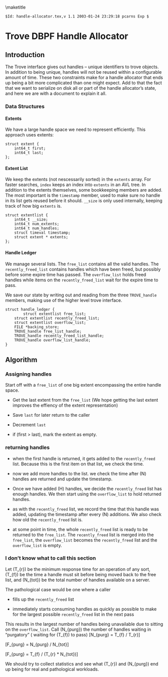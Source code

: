 \maketitle

    $Id: handle-allocator.tex,v 1.1 2003-01-24 23:29:18 pcarns Exp $

# Trove DBPF Handle Allocator

## Introduction

The Trove interface gives out handles – unique identifiers to trove
objects. In addition to being unique, handles will not be reused within
a configurable amount of time. These two constraints make for a handle
allocator that ends up being a bit more complicated than one might
expect. Add to that the fact that we want to serialize on disk all or
part of the handle allocator’s state, and here we are with a document to
explain it all.

### Data Structures

#### Extents

We have a large handle space we need to represent efficiently. This
approach uses extents:

    struct extent {
        int64_t first;
        int64_t last;
    };

#### Extent List

We keep the extents (not nescessarily sorted) in the `extents` array.
For faster searches, `index` keeps an index into `extents` in an AVL
tree. In addition to the extents themselves, some bookkeeping members
are added. The most important is the `timestamp` member, used to make
sure no handle in its list gets reused before it should. `__size` is
only used internally, keeping track of how big `extents` is.

    struct extentlist {
        int64_t __size;
        int64_t num_extents;
        int64_t num_handles;
        struct timeval timestamp;
        struct extent * extents;
    };

#### Handle Ledger

We manage several lists. The `free_list` contains all the valid handles.
The `recently_freed_list` contains handles which have been freed, but
possibly before some expire time has passed. The `overflow_list` holds
freed handles while items on the `recently_freed_list` wait for the
expire time to pass.

We save our state by writing out and reading from the three
`TROVE_handle` members, making use of the higher level trove interface.

    struct handle_ledger {
            struct extentlist free_list;
        struct extentlist recently_freed_list;
        struct extentlist overflow_list;
        FILE *backing_store;
        TROVE_handle free_list_handle;
        TROVE_handle recently_freed_list_handle;
        TROVE_handle overflow_list_handle;
    }

## Algorithm

### Assigning handles

Start off with a `free_list` of one big extent encompassing the entire
handle space.

  - Get the last extent from the `free_list` (We hope getting the last
    extent improves the effiency of the extent representation)

  - Save `last` for later return to the caller

  - Decrement `last`

  - if \(first > last\), mark the extent as empty.

### returning handles

  - when the first handle is returned, it gets added to the
    `recently_freed` list. Because this is the first item on that list,
    we check the time.

  - now we add more handles to the list. we check the time after \(N\)
    handles are returned and update the timestamp.

  - Once we have added \(H\) handles, we decide the `recently_freed`
    list has enough handles. We then start using the `overflow_list` to
    hold returned handles.

  - as with the `recently_freed` list, we record the time that this
    handle was added, updating the timestamp after every \(N\)
    additions. We also check how old the `recently_freed` list is.

  - at some point in time, the whole `recently_freed` list is ready to
    be returned to the `free_list`. The `recently_freed` list is merged
    into the `free_list`, the `overflow_list` becomes the
    `recently_freed` list and the `overflow_list` is empty.

### I don’t know what to call this section

Let \(T_{r}\) be the minimum response time for an operation of any sort,
\(T_{f}\) be the time a handle must sit before being moved back to the
free list, and \(N_{tot}\) be the total number of handles available on a
server.

The pathological case would be one where a caller

  - fills up the `recently_freed` list

  - immediately starts consuming handles as quickly as possible to make
    for the largest possible `recently_freed` list in the next pass

This results in the largest number of handles being unavailable due to
sitting on the `overflow_list`. Call \(N_{purg}\) the number of handles
waiting in “purgatory” ( waiting for \(T_{f}\) to pass)
\[N_{purg} = T_{f} / T_{r}\]

\[F_{purg} = N_{purg} / N_{tot}\]

\[F_{purg} = T_{f} / (T_{r} * N_{tot})\]

We should try to collect statistics and see what \(T_{r}\) and
\(N_{purg}\) end up being for real and pathological workloads.
